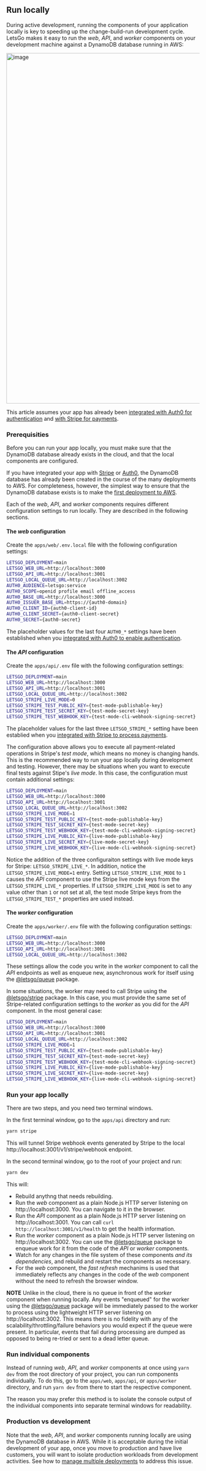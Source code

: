 ## Run locally

During active development, running the components of your application locally is key to speeding up the change-build-run development cycle. LetsGo makes it easy to run the _web_, _API_, and _worker_ components on your development machine against a DynamoDB database running in AWS:

<img width="914" alt="image" src="https://github.com/tjanczuk/letsgo/assets/822369/c76e6c20-faeb-471e-9c00-7e7684875aa5">

This article assumes your app has already been [integrated with Auth0 for authentication](../tutorials/setting-up-authentication-with-auth0.md) and [with Stripe for payments](../tutorials/setting-up-payments-with-stripe.md).

### Prerequisities

Before you can run your app locally, you must make sure that the DynamoDB database already exists in the cloud, and that the local components are configured.

If you have integrated your app with [Stripe](../tutorials/setting-up-payments-with-stripe.md) or [Auth0](../tutorials/setting-up-authentication-with-auth0.md), the DynamoDB database has already been created in the course of the many deployments to AWS. For completeness, however, the simplest way to ensure that the DynamoDB database exists is to make the [first deployment to AWS](../tutorials/first-deployment-to-aws.md).

Each of the _web_, _API_, and _worker_ components requires different configuration settings to run locally. They are described in the following sections.

#### The _web_ configuration

Create the `apps/web/.env.local` file with the following configuration settings:

```bash
LETSGO_DEPLOYMENT=main
LETSGO_WEB_URL=http://localhost:3000
LETSGO_API_URL=http://localhost:3001
LETSGO_LOCAL_QUEUE_URL=http://localhost:3002
AUTH0_AUDIENCE=letsgo:service
AUTH0_SCOPE=openid profile email offline_access
AUTH0_BASE_URL=http://localhost:3000
AUTH0_ISSUER_BASE_URL=https://{auth0-domain}
AUTH0_CLIENT_ID={auth0-client-id}
AUTH0_CLIENT_SECRET={auth0-client-secret}
AUTH0_SECRET={auth0-secret}
```

The placeholder values for the last four `AUTH0_*` settings have been established when you [integrated with Auth0 to enable authentication](../tutorials/setting-up-authentication-with-auth0.md).

#### The _API_ configuration

Create the `apps/api/.env` file with the following configuration settings:

```bash
LETSGO_DEPLOYMENT=main
LETSGO_WEB_URL=http://localhost:3000
LETSGO_API_URL=http://localhost:3001
LETSGO_LOCAL_QUEUE_URL=http://localhost:3002
LETSGO_STRIPE_LIVE_MODE=0
LETSGO_STRIPE_TEST_PUBLIC_KEY={test-mode-publishable-key}
LETSGO_STRIPE_TEST_SECRET_KEY={test-mode-secret-key}
LETSGO_STRIPE_TEST_WEBHOOK_KEY={test-mode-cli-webhook-signing-secret}
```

The placeholder values for the last three `LETSGO_STRIPE_*` setting have been establied when you [integrated with Stripe to process payments](../tutorials/setting-up-payments-with-stripe.md).

The configuration above allows you to execute all payment-related operations in Stripe's _test mode_, which means no money is changing hands. This is the recommended way to run your app locally during development and testing. However, there may be situations when you want to execute final tests against Stipe's _live mode_. In this case, the configuration must contain additional settings:

```bash
LETSGO_DEPLOYMENT=main
LETSGO_WEB_URL=http://localhost:3000
LETSGO_API_URL=http://localhost:3001
LETSGO_LOCAL_QUEUE_URL=http://localhost:3002
LETSGO_STRIPE_LIVE_MODE=1
LETSGO_STRIPE_TEST_PUBLIC_KEY={test-mode-publishable-key}
LETSGO_STRIPE_TEST_SECRET_KEY={test-mode-secret-key}
LETSGO_STRIPE_TEST_WEBHOOK_KEY={test-mode-cli-webhook-signing-secret}
LETSGO_STRIPE_LIVE_PUBLIC_KEY={live-mode-publishable-key}
LETSGO_STRIPE_LIVE_SECRET_KEY={live-mode-secret-key}
LETSGO_STRIPE_LIVE_WEBHOOK_KEY={live-mode-cli-webhook-signing-secret}
```

Notice the addition of the three configuraiton settings with live mode keys for Stripe: `LETSGO_STRIPE_LIVE_*`. In addition, notice the `LETSGO_STRIPE_LIVE_MODE=1` entry. Setting `LETSGO_STRIPE_LIVE_MODE` to `1` causes the _API_ component to use the Stripe live mode keys from the `LETSGO_STRIPE_LIVE_*` properties. If `LETSGO_STRIPE_LIVE_MODE` is set to any value other than `1` or not set at all, the test mode Stripe keys from the `LETSGO_STRIPE_TEST_*` properties are used instead.

#### The _worker_ configuration

Create the `apps/worker/.env` file with the following configuration settings:

```bash
LETSGO_DEPLOYMENT=main
LETSGO_WEB_URL=http://localhost:3000
LETSGO_API_URL=http://localhost:3001
LETSGO_LOCAL_QUEUE_URL=http://localhost:3002
```

These settings allow the code you write in the _worker_ component to call the _API_ endpoints as well as enqueue new, asynchronous work for itself using the [@letsgo/queue](../reference/letsgo-queue/README.md) package.

In some situations, the worker may need to call Stripe using the [@letsgo/stripe](../reference/letsgo-stripe/README.md) package. In this case, you must provide the same set of Stripe-related configuration settings to the _worker_ as you did for the _API_ component. In the most general case:

```bash
LETSGO_DEPLOYMENT=main
LETSGO_WEB_URL=http://localhost:3000
LETSGO_API_URL=http://localhost:3001
LETSGO_LOCAL_QUEUE_URL=http://localhost:3002
LETSGO_STRIPE_LIVE_MODE=1
LETSGO_STRIPE_TEST_PUBLIC_KEY={test-mode-publishable-key}
LETSGO_STRIPE_TEST_SECRET_KEY={test-mode-secret-key}
LETSGO_STRIPE_TEST_WEBHOOK_KEY={test-mode-cli-webhook-signing-secret}
LETSGO_STRIPE_LIVE_PUBLIC_KEY={live-mode-publishable-key}
LETSGO_STRIPE_LIVE_SECRET_KEY={live-mode-secret-key}
LETSGO_STRIPE_LIVE_WEBHOOK_KEY={live-mode-cli-webhook-signing-secret}
```

### Run your app locally

There are two steps, and you need two terminal windows.

In the first terminal window, go to the `apps/api` directory and run:

```bash
yarn stripe
```

This will tunnel Stripe webhook events generated by Stripe to the local http://localhost:3001/v1/stripe/webhook endpoint.

In the second terminal window, go to the root of your project and run:

```bash
yarn dev
```

This will:

- Rebuild anythng that needs rebuilding.
- Run the _web_ component as a plain Node.js HTTP server listening on http://localhost:3000. You can navigate to it in the browser.
- Run the _API_ component as a plain Node.js HTTP server listening on http://localhost:3001. You can call `curl http://localhost:3001/v1/health` to get the health information.
- Run the _worker_ component as a plain Node.js HTTP server listening on http://localhost:3002. You can use the [@letsgo/queue](../reference/letsgo-queue/README.md) package to enqueue work for it from the code of the _API_ or _worker_ components.
- Watch for any changes in the file system of these components _and its dependencies_, and rebuild and restart the components as necessary.
- For the _web_ component, the _fast refresh_ mechanims is used that immediately reflects any changes in the code of the _web_ component without the need to refresh the browser window.

**NOTE** Unlike in the cloud, there is no queue in front of the _worker_ component when running locally. Any events "enqueued" for the worker using the [@letsgo/queue](../reference/letsgo-queue/README.md) package will be immediately passed to the worker to process using the lightweight HTTP server listening on http://localhost:3002. This means there is no fidelity with any of the scalability/throttling/failure behaviors you would expect if the queue were present. In particular, events that fail during processing are dumped as opposed to being re-tried or sent to a dead letter queue.

### Run individual components

Instead of running _web_, _API_, and _worker_ components at once using `yarn dev` from the root directory of your project, you can run components individually. To do this, go to the `apps/web`, `apps/api`, or `apps/worker` directory, and run `yarn dev` from there to start the respective component.

The reason you may prefer this method is to isolate the console output of the individual components into separate terminal windows for readability.

### Production vs development

Note that the _web_, _API_, and _worker_ components running locally are using the DynamoDB database in AWS. While it is acceptable during the initial development of your app, once you move to production and have live customers, you will want to isolate production workloads from development activities. See how to [manage multiple deployments](./manage-multiple-deployments.md) to address this issue.

